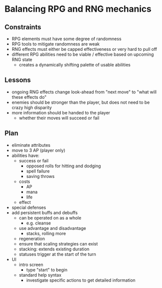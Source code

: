 # Balancing RPG and RNG mechanics

## Constraints

- RPG elements must have some degree of randomness
- RPG tools to mitigate randomness are weak
- RNG effects must either be capped effectiveness or very hard to pull off
- different RPG abilities need to be viable / effective based on upcoming RNG state
  - creates a dynamically shifting palette of usable abilities

## Lessons

- ongoing RNG effects change look-ahead from "next move" to "what will these effects do"
- enemies should be stronger than the player, but does not need to be crazy high disparity
- more information should be handed to the player
  - whether their moves will succeed or fail

## Plan

- eliminate attributes
- move to 3 AP (player only)
- abilities have:
  - success or fail
    - opposed rolls for hitting and dodging
    - spell failure
    - saving throws
  - costs
    - AP
    - mana
    - life
  - effect
- special defenses
- add persistent buffs and debuffs
  - can be operated on as a whole
    - e.g. cleanse
  - use advantage and disadvantage
    - stacks, rolling more
  - regeneration
  - ensure that scaling strategies can exist
  - stacking: extends existing duration
  - statuses trigger at the start of the turn
- UI
  - intro screen
    - type "start" to begin
  - standard help syntax
    - investigate specific actions to get detailed information

